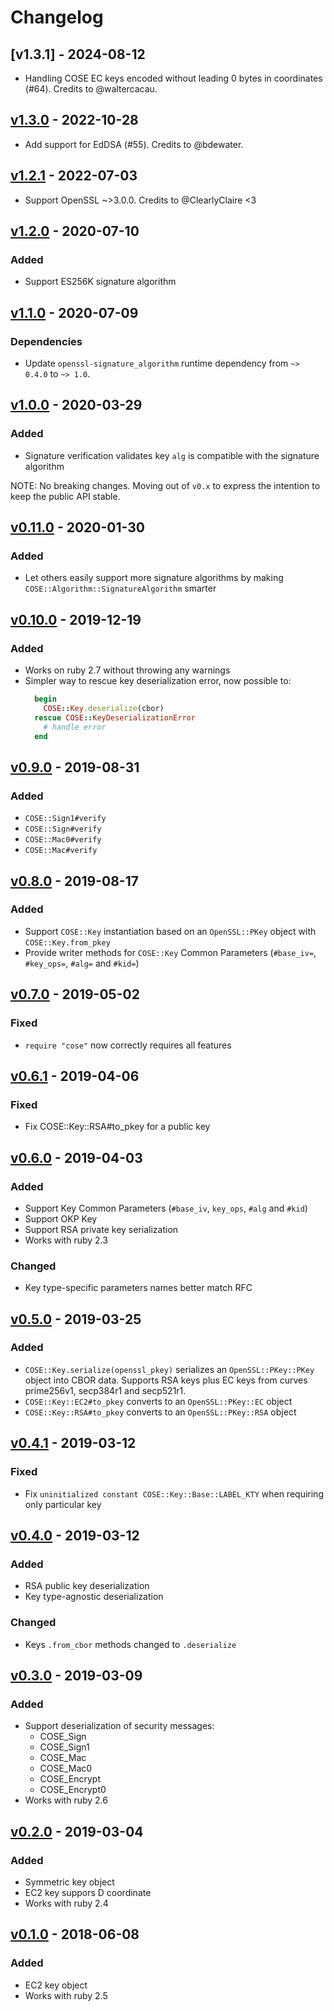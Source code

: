 # Changelog

## [v1.3.1] - 2024-08-12

- Handling COSE EC keys encoded without leading 0 bytes in coordinates (#64). Credits to @waltercacau.

## [v1.3.0] - 2022-10-28

- Add support for EdDSA (#55). Credits to @bdewater.

## [v1.2.1] - 2022-07-03

- Support OpenSSL ~>3.0.0. Credits to @ClearlyClaire <3

## [v1.2.0] - 2020-07-10

### Added

- Support ES256K signature algorithm

## [v1.1.0] - 2020-07-09

### Dependencies

- Update `openssl-signature_algorithm` runtime dependency from `~> 0.4.0` to `~> 1.0`.

## [v1.0.0] - 2020-03-29

### Added

- Signature verification validates key `alg` is compatible with the signature algorithm

NOTE: No breaking changes. Moving out of `v0.x` to express the intention to keep the public API stable.

## [v0.11.0] - 2020-01-30

### Added

- Let others easily support more signature algorithms by making `COSE::Algorithm::SignatureAlgorithm` smarter

## [v0.10.0] - 2019-12-19

### Added

- Works on ruby 2.7 without throwing any warnings
- Simpler way to rescue key deserialization error, now possible to:
  ```rb
    begin
      COSE::Key.deserialize(cbor)
    rescue COSE::KeyDeserializationError
      # handle error
    end
  ```

## [v0.9.0] - 2019-08-31

### Added

- `COSE::Sign1#verify`
- `COSE::Sign#verify`
- `COSE::Mac0#verify`
- `COSE::Mac#verify`

## [v0.8.0] - 2019-08-17

### Added

- Support `COSE::Key` instantiation based on an `OpenSSL::PKey` object with `COSE::Key.from_pkey`
- Provide writer methods for `COSE::Key` Common Parameters (`#base_iv=`, `#key_ops=`, `#alg=` and `#kid=`)

## [v0.7.0] - 2019-05-02

### Fixed

- `require "cose"` now correctly requires all features

## [v0.6.1] - 2019-04-06

### Fixed

- Fix COSE::Key::RSA#to_pkey for a public key

## [v0.6.0] - 2019-04-03

### Added

- Support Key Common Parameters (`#base_iv`, `key_ops`, `#alg` and `#kid`)
- Support OKP Key
- Support RSA private key serialization
- Works with ruby 2.3

### Changed

- Key type-specific parameters names better match RFC

## [v0.5.0] - 2019-03-25

### Added

- `COSE::Key.serialize(openssl_pkey)` serializes an `OpenSSL::PKey::PKey` object into CBOR data. Supports RSA keys plus
 EC keys from curves prime256v1, secp384r1 and secp521r1.
- `COSE::Key::EC2#to_pkey` converts to an `OpenSSL::PKey::EC` object
- `COSE::Key::RSA#to_pkey` converts to an `OpenSSL::PKey::RSA` object

## [v0.4.1] - 2019-03-12

### Fixed

- Fix `uninitialized constant COSE::Key::Base::LABEL_KTY` when requiring only particular key

## [v0.4.0] - 2019-03-12

### Added

- RSA public key deserialization
- Key type-agnostic deserialization

### Changed

- Keys `.from_cbor` methods changed to `.deserialize`

## [v0.3.0] - 2019-03-09

### Added

- Support deserialization of security messages:
  - COSE_Sign
  - COSE_Sign1
  - COSE_Mac
  - COSE_Mac0
  - COSE_Encrypt
  - COSE_Encrypt0
- Works with ruby 2.6

## [v0.2.0] - 2019-03-04

### Added

- Symmetric key object
- EC2 key suppors D coordinate
- Works with ruby 2.4

## [v0.1.0] - 2018-06-08

### Added

- EC2 key object
- Works with ruby 2.5

[v1.3.0]: https://github.com/cedarcode/cose-ruby/compare/v1.2.1...v1.3.0/
[v1.2.1]: https://github.com/cedarcode/cose-ruby/compare/v1.2.0...v1.2.1/
[v1.2.0]: https://github.com/cedarcode/cose-ruby/compare/v1.1.0...v1.2.0/
[v1.1.0]: https://github.com/cedarcode/cose-ruby/compare/v1.0.0...v1.1.0/
[v1.0.0]: https://github.com/cedarcode/cose-ruby/compare/v0.11.0...v1.0.0/
[v0.11.0]: https://github.com/cedarcode/cose-ruby/compare/v0.10.0...v0.11.0/
[v0.10.0]: https://github.com/cedarcode/cose-ruby/compare/v0.9.0...v0.10.0/
[v0.9.0]: https://github.com/cedarcode/cose-ruby/compare/v0.8.0...v0.9.0/
[v0.8.0]: https://github.com/cedarcode/cose-ruby/compare/v0.7.0...v0.8.0/
[v0.7.0]: https://github.com/cedarcode/cose-ruby/compare/v0.6.1...v0.7.0/
[v0.6.1]: https://github.com/cedarcode/cose-ruby/compare/v0.6.0...v0.6.1/
[v0.6.0]: https://github.com/cedarcode/cose-ruby/compare/v0.5.0...v0.6.0/
[v0.5.0]: https://github.com/cedarcode/cose-ruby/compare/v0.4.1...v0.5.0/
[v0.4.1]: https://github.com/cedarcode/cose-ruby/compare/v0.4.0...v0.4.1/
[v0.4.0]: https://github.com/cedarcode/cose-ruby/compare/v0.3.0...v0.4.0/
[v0.3.0]: https://github.com/cedarcode/cose-ruby/compare/v0.2.0...v0.3.0/
[v0.2.0]: https://github.com/cedarcode/cose-ruby/compare/v0.1.0...v0.2.0/
[v0.1.0]: https://github.com/cedarcode/cose-ruby/compare/5725d9b5db978f19a21bd59182f092d31a118eff...v0.1.0/
